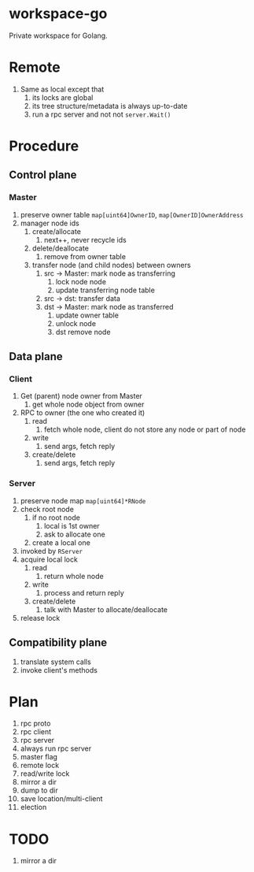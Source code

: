 # workspace-go
Private workspace for Golang.

# Remote
1. Same as local except that
    1. its locks are global
    1. its tree structure/metadata is always up-to-date
    1. run a rpc server and not not `server.Wait()`

# Procedure
## Control plane
### Master
1. preserve owner table `map[uint64]OwnerID`, `map[OwnerID]OwnerAddress`
1. manager node ids
    1. create/allocate
        1. next++, never recycle ids
    1. delete/deallocate
        1. remove from owner table
    1. transfer node (and child nodes) between owners
        1. src -> Master: mark node as transferring
            1. lock node node
            1. update transferring node table
        1. src -> dst: transfer data
        1. dst -> Master: mark node as transferred
            1. update owner table
            1. unlock node
            1. dst remove node

## Data plane
### Client
1. Get (parent) node owner from Master
    1. get whole node object from owner
1. RPC to owner (the one who created it)
    1. read
        1. fetch whole node, client do not store any node or part of node
    1. write
        1. send args, fetch reply
    1. create/delete
        1. send args, fetch reply

### Server
1. preserve node map `map[uint64]*RNode`
1. check root node
    1. if no root node
        1. local is 1st owner
        1. ask to allocate one
    1. create a local one
1. invoked by `RServer`
1. acquire local lock
    1. read
        1. return whole node
    1. write
        1. process and return reply
    1. create/delete
        1. talk with Master to allocate/deallocate
1. release lock

## Compatibility plane
1. translate system calls
1. invoke client's methods

# Plan
1. rpc proto
1. rpc client
1. rpc server
1. always run rpc server
1. master flag
1. remote lock
1. read/write lock
1. mirror a dir
1. dump to dir
1. save location/multi-client
1. election

# TODO
1. mirror a dir
